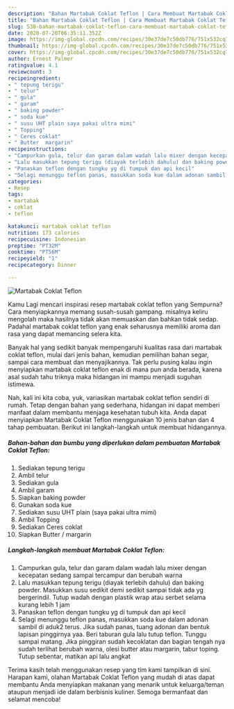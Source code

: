 ```yaml
---
description: "Bahan Martabak Coklat Teflon | Cara Membuat Martabak Coklat Teflon Yang Sempurna"
title: "Bahan Martabak Coklat Teflon | Cara Membuat Martabak Coklat Teflon Yang Sempurna"
slug: 538-bahan-martabak-coklat-teflon-cara-membuat-martabak-coklat-teflon-yang-sempurna
date: 2020-07-20T06:35:11.352Z
image: https://img-global.cpcdn.com/recipes/30e37de7c50db776/751x532cq70/martabak-coklat-teflon-foto-resep-utama.jpg
thumbnail: https://img-global.cpcdn.com/recipes/30e37de7c50db776/751x532cq70/martabak-coklat-teflon-foto-resep-utama.jpg
cover: https://img-global.cpcdn.com/recipes/30e37de7c50db776/751x532cq70/martabak-coklat-teflon-foto-resep-utama.jpg
author: Ernest Palmer
ratingvalue: 4.1
reviewcount: 3
recipeingredient:
- " tepung terigu"
- " telur"
- " gula"
- " garam"
- " baking powder"
- " soda kue"
- " susu UHT plain saya pakai ultra mimi"
- " Topping"
- " Ceres coklat"
- " Butter  margarin"
recipeinstructions:
- "Campurkan gula, telur dan garam dalam wadah lalu mixer dengan kecepatan sedang sampai tercampur dan berubah warna"
- "Lalu masukkan tepung terigu (diayak terlebih dahulu) dan baking powder. Masukkan susu sedikit demi sedikit sampai tidak ada yg bergerindil. Tutup wadah dengan plastik wrap atau serbet selama kurang lebih 1 jam"
- "Panaskan teflon dengan tungku yg di tumpuk dan api kecil"
- "Selagi menunggu teflon panas, masukkan soda kue dalam adonan sambil di aduk2 terus. Jika sudah panas, tuang adonan dan bentuk lapisan pinggirnya yaa. Beri taburan gula lalu tutup teflon. Tunggu sampai matang. Jika pinggiran sudah kecoklatan dan bagian tengah nya sudah terlihat berubah warna, olesi butter atau margarin, tabur toping. Tutup sebentar, matikan api lalu angkat"
categories:
- Resep
tags:
- martabak
- coklat
- teflon

katakunci: martabak coklat teflon 
nutrition: 173 calories
recipecuisine: Indonesian
preptime: "PT32M"
cooktime: "PT56M"
recipeyield: "1"
recipecategory: Dinner

---
```



![Martabak Coklat Teflon](https://img-global.cpcdn.com/recipes/30e37de7c50db776/751x532cq70/martabak-coklat-teflon-foto-resep-utama.jpg)

Kamu Lagi mencari inspirasi resep martabak coklat teflon yang Sempurna? Cara menyiapkannya memang susah-susah gampang. misalnya keliru mengolah maka hasilnya tidak akan memuaskan dan bahkan tidak sedap. Padahal martabak coklat teflon yang enak seharusnya memiliki aroma dan rasa yang dapat memancing selera kita.

Banyak hal yang sedikit banyak mempengaruhi kualitas rasa dari martabak coklat teflon, mulai dari jenis bahan, kemudian pemilihan bahan segar, sampai cara membuat dan menyajikannya. Tak perlu pusing kalau ingin menyiapkan martabak coklat teflon enak di mana pun anda berada, karena asal sudah tahu triknya maka hidangan ini mampu menjadi suguhan istimewa.




Nah, kali ini kita coba, yuk, variasikan martabak coklat teflon sendiri di rumah. Tetap dengan bahan yang sederhana, hidangan ini dapat memberi manfaat dalam membantu menjaga kesehatan tubuh kita. Anda dapat menyiapkan Martabak Coklat Teflon menggunakan 10 jenis bahan dan 4 tahap pembuatan. Berikut ini langkah-langkah untuk membuat hidangannya.

<!--inarticleads1-->

##### Bahan-bahan dan bumbu yang diperlukan dalam pembuatan Martabak Coklat Teflon:

1. Sediakan  tepung terigu
1. Ambil  telur
1. Sediakan  gula
1. Ambil  garam
1. Siapkan  baking powder
1. Gunakan  soda kue
1. Sediakan  susu UHT plain (saya pakai ultra mimi)
1. Ambil  Topping
1. Sediakan  Ceres coklat
1. Siapkan  Butter / margarin




<!--inarticleads2-->

##### Langkah-langkah membuat Martabak Coklat Teflon:

1. Campurkan gula, telur dan garam dalam wadah lalu mixer dengan kecepatan sedang sampai tercampur dan berubah warna
1. Lalu masukkan tepung terigu (diayak terlebih dahulu) dan baking powder. Masukkan susu sedikit demi sedikit sampai tidak ada yg bergerindil. Tutup wadah dengan plastik wrap atau serbet selama kurang lebih 1 jam
1. Panaskan teflon dengan tungku yg di tumpuk dan api kecil
1. Selagi menunggu teflon panas, masukkan soda kue dalam adonan sambil di aduk2 terus. Jika sudah panas, tuang adonan dan bentuk lapisan pinggirnya yaa. Beri taburan gula lalu tutup teflon. Tunggu sampai matang. Jika pinggiran sudah kecoklatan dan bagian tengah nya sudah terlihat berubah warna, olesi butter atau margarin, tabur toping. Tutup sebentar, matikan api lalu angkat




Terima kasih telah menggunakan resep yang tim kami tampilkan di sini. Harapan kami, olahan Martabak Coklat Teflon yang mudah di atas dapat membantu Anda menyiapkan makanan yang menarik untuk keluarga/teman ataupun menjadi ide dalam berbisnis kuliner. Semoga bermanfaat dan selamat mencoba!
